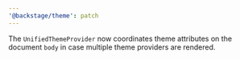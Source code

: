 ```yaml
---
'@backstage/theme': patch
---
```


The `UnifiedThemeProvider` now coordinates theme attributes on the document `body` in case multiple theme providers are rendered.
